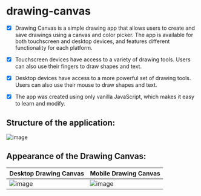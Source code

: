 # drawing-canvas

- [x]  Drawing Canvas is a simple drawing app that allows users to create and save drawings using a canvas and color picker. The app is available for both touchscreen and desktop devices, and features different functionality for each platform.

- [x]  Touchscreen devices have access to a variety of drawing tools. Users can also use their fingers to draw shapes and text.

- [x]  Desktop devices have access to a more powerful set of drawing tools. Users can also use their mouse to draw shapes and text.

- [x]  The app was created using only vanilla JavaScript, which makes it easy to learn and modify.
## Structure of the application:

![image](https://github.com/sergeiown/DrawingCanvas/assets/112722061/c1d641d4-2b49-451e-aa6c-a399cf1a5c2c)

## Appearance of the Drawing Canvas:

| Desktop Drawing Canvas                   | Mobile Drawing Canvas                             |
| ---------------------------------------- | ------------------------------------------------- |
| ![image](https://github.com/sergeiown/DrawingCanvas/assets/112722061/87c823ef-b956-423a-a02b-566bed47f8ad) | ![image](https://github.com/sergeiown/DrawingCanvas/assets/112722061/9a3b8de1-0bd8-409c-a651-6be1c4bf629a) |
